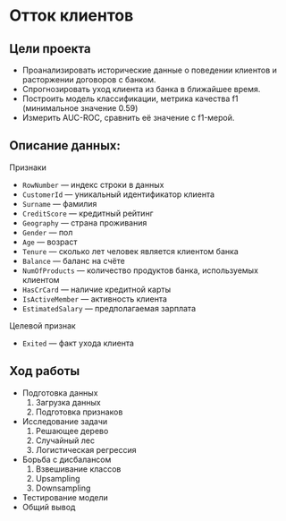 # Отток клиентов
## Цели проекта
* Проанализировать исторические данные о поведении клиентов и расторжении договоров с банком. 
* Спрогнозировать уход клиента из банка в ближайшее время.
* Построить модель классификации, метрика качества f1 (минимальное значение 0.59)
* Измерить AUC-ROC, сравнить её значение с f1-мерой.
## Описание данных:
Признаки
* `RowNumber` — индекс строки в данных
* `CustomerId` — уникальный идентификатор клиента
* `Surname` — фамилия
* `CreditScore` — кредитный рейтинг
* `Geography` — страна проживания
* `Gender` — пол
* `Age` — возраст
* `Tenure` — сколько лет человек является клиентом банка
* `Balance` — баланс на счёте
* `NumOfProducts` — количество продуктов банка, используемых клиентом
* `HasCrCard` — наличие кредитной карты
* `IsActiveMember` — активность клиента
* `EstimatedSalary` — предполагаемая зарплата


Целевой признак
* `Exited` — факт ухода клиента
## Ход работы
* Подготовка данных
    1. Загрузка данных
    2. Подготовка признаков
* Исследование задачи
    1. Решающее дерево
    2. Случайный лес
    3. Логистическая регрессия
* Борьба с дисбалансом
    1. Взвешивание классов
    2. Upsampling 
    3. Downsampling
* Тестирование модели
* Общий вывод
